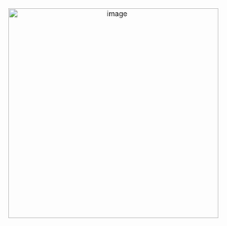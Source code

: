 <center><img width="419" alt="image" src="https://github.com/soumil101/WikipediaSpeedrun/assets/53201392/839a2511-a3af-4a94-aeb3-f231e671fdf4"></center>

